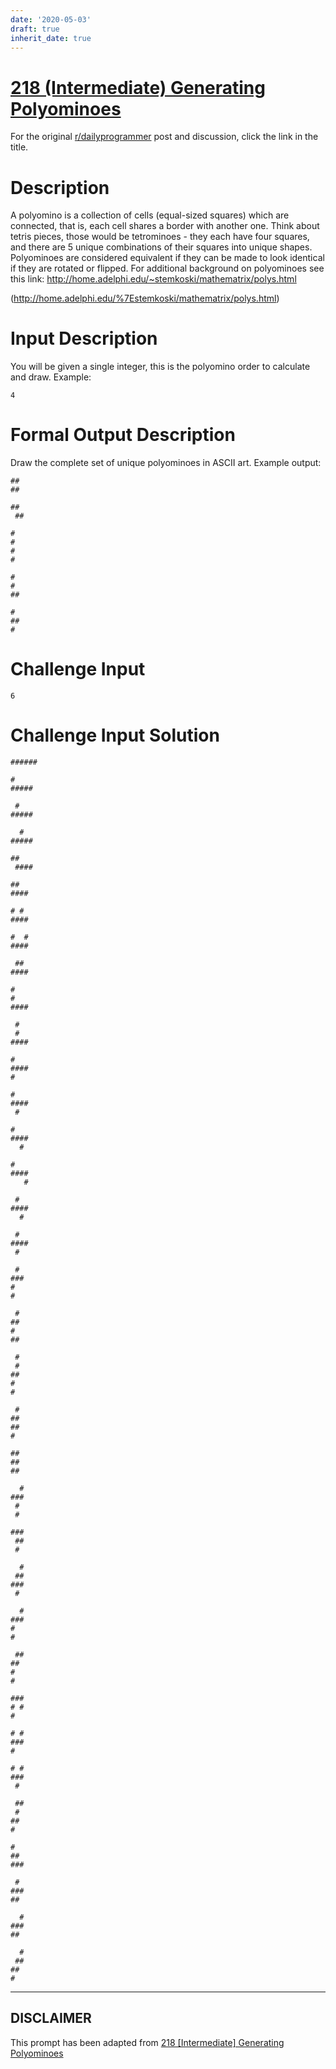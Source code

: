 ```yaml
---
date: '2020-05-03'
draft: true
inherit_date: true
---
```


# [218 (Intermediate) Generating Polyominoes](https://www.reddit.com/r/dailyprogrammer/comments/398mtv/20150610_challenge_218_intermediate_generating/)

For the original [r/dailyprogrammer](https://www.reddit.com/r/dailyprogrammer/) post and discussion, click the link in the title.

# Description
A polyomino is a collection of cells (equal-sized squares) which are connected, that is, each cell shares a border with another one. Think about tetris pieces, those would be tetrominoes - they each have four squares, and there are 5 unique combinations of their squares into unique shapes. Polyominoes are considered equivalent if they can be made to look identical if they are rotated or flipped. For additional background on polyominoes see this link: http://home.adelphi.edu/~stemkoski/mathematrix/polys.html

(http://home.adelphi.edu/%7Estemkoski/mathematrix/polys.html)
# Input Description
You will be given a single integer, this is the polyomino order to calculate and draw. Example:


```
4
```
# Formal Output Description
Draw the complete set of unique polyominoes in ASCII art. Example output:


```
##
##

##
 ##

#
#
#
#

#
#
##

#
##
#
```
# Challenge Input

```
6
```
# Challenge Input Solution

```
######

#
#####

 #
#####

  #
#####

##
 ####

##
####

# #
####

#  #
####

 ##
####

#
#
####

 #
 #
####

#
####
#

#
####
 #

#
####
  #

#
####
   #

 #
####
  #

 #
####
 #

 #
###
#
#

 #
##
#
##

 #
 #
##
#
#

 #
##
##
#

##
##
##

  #
###
 #
 #

###
 ##
 #

  #
 ##
###
 #

  #
###
#
#

 ##
##
#
#

###
# #
#

# #
###
#

# #
###
 #

 ##
 #
##
#

#
##
###

 #
###
##

  #
###
##

  #
 ##
##
#
```

----
## **DISCLAIMER**
This prompt has been adapted from [218 [Intermediate] Generating Polyominoes](https://www.reddit.com/r/dailyprogrammer/comments/398mtv/20150610_challenge_218_intermediate_generating/
)
